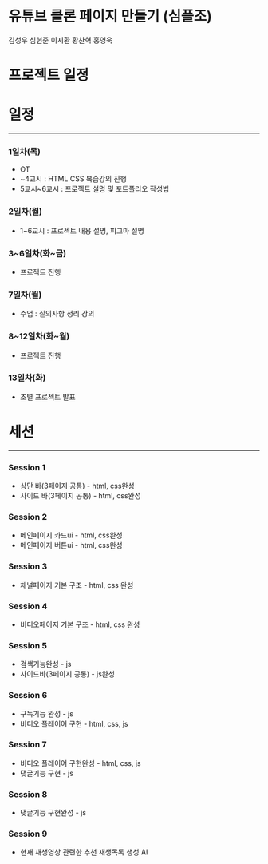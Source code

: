 # 유튜브 클론 페이지 만들기 (심플조)
김성우
심현준
이지환
황찬혁
홍영욱

# 프로젝트 일정

# 일정

---

### 1일차(목)

- OT
- ~4교시 : HTML CSS 복습강의 진행
- 5교시~6교시 : 프로젝트 설명 및 포트폴리오 작성법

### 2일차(월)

- 1~6교시 : 프로젝트 내용 설명, 피그마 설명

### 3~6일차(화~금)

- 프로젝트 진행

### 7일차(월)

- 수업 : 질의사항 정리 강의

### 8~12일차(화~월)

- 프로젝트 진행

### 13일차(화)

- 조별 프로젝트 발표

# 세션

---

### Session 1

- 상단 바(3페이지 공통) - html, css완성
- 사이드 바(3페이지 공통) - html, css완성

### Session 2

- 메인페이지 카드ui - html, css완성
- 메인페이지 버튼ui - html, css완성

### Session 3

- 채널페이지 기본 구조 - html, css 완성

### Session 4

- 비디오페이지 기본 구조 - html, css 완성

### Session 5

- 검색기능완성 - js
- 사이드바(3페이지 공통) - js완성

### Session 6

- 구독기능 완성 - js
- 비디오 플레이어 구현 - html, css, js

### Session 7

- 비디오 플레이어 구현완성 - html, css, js
- 댓글기능 구현 - js

### Session 8

- 댓글기능 구현완성 - js

### Session 9

- 현재 재생영상 관련한 추천 재생목록 생성 AI
